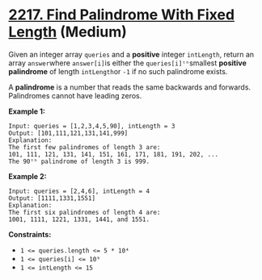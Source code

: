 # [2217. Find Palindrome With Fixed Length][link] (Medium)

[link]: https://leetcode.com/problems/find-palindrome-with-fixed-length/

Given an integer array `queries` and a **positive** integer `intLength`, return an array
`answer`where `answer[i]`is either the  `queries[i]ᵗʰ`smallest **positive palindrome** of length
`intLength`or `-1` if no such palindrome exists.

A **palindrome** is a number that reads the same backwards and forwards. Palindromes cannot have
leading zeros.

**Example 1:**

```
Input: queries = [1,2,3,4,5,90], intLength = 3
Output: [101,111,121,131,141,999]
Explanation:
The first few palindromes of length 3 are:
101, 111, 121, 131, 141, 151, 161, 171, 181, 191, 202, ...
The 90ᵗʰ palindrome of length 3 is 999.
```

**Example 2:**

```
Input: queries = [2,4,6], intLength = 4
Output: [1111,1331,1551]
Explanation:
The first six palindromes of length 4 are:
1001, 1111, 1221, 1331, 1441, and 1551.
```

**Constraints:**

- `1 <= queries.length <= 5 * 10⁴`
- `1 <= queries[i] <= 10⁹`
- `1 <= intLength <= 15`

